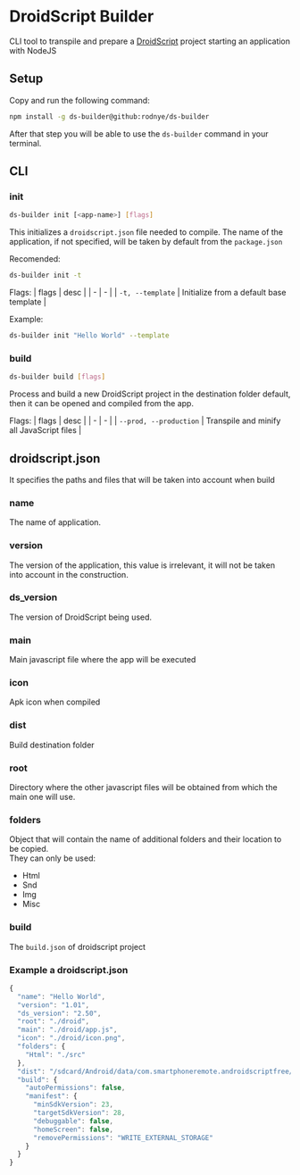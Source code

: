 # DroidScript Builder
CLI tool to transpile and prepare a [DroidScript](https://droidscript.org) project
starting an application with NodeJS

## Setup
Copy and run the following command: 
```sh
npm install -g ds-builder@github:rodnye/ds-builder
```
After that step you will be able to use the `ds-builder` command in your terminal.

## CLI
### init
```sh
ds-builder init [<app-name>] [flags]
```
This initializes a `droidscript.json` file needed to compile.
The name of the application, if not specified, will be taken 
by default from the `package.json`

Recomended:
```sh
ds-builder init -t
```

Flags:
| flags | desc |
| - | - |
| `-t, --template` | Initialize from a default base template |

Example:
```sh
ds-builder init "Hello World" --template
```

### build
```sh
ds-builder build [flags]
```
Process and build a new DroidScript project in the destination folder
default, then it can be opened and compiled from the app.

Flags:
| flags | desc |
| - | - |
| `--prod, --production` | Transpile and minify all JavaScript files |


## droidscript.json
It specifies the paths and files that will be taken into account when
build
### name
The name of application.

### version
The version of the application, this value is irrelevant, it will not be taken into account
in the construction.

### ds_version
The version of DroidScript being used.

### main
Main javascript file where the app will be executed

### icon
Apk icon when compiled

### dist
Build destination folder

### root
Directory where the other javascript files will be obtained from
which the main one will use.

### folders
Object that will contain the name of additional folders and their 
location to be copied.  
They can only be used:
- Html
- Snd
- Img
- Misc

### build
The `build.json` of droidscript project

### Example a droidscript.json
```javascript
{
  "name": "Hello World",
  "version": "1.01",
  "ds_version": "2.50",
  "root": "./droid",
  "main": "./droid/app.js",
  "icon": "./droid/icon.png",
  "folders": {
    "Html": "./src"
  },
  "dist": "/sdcard/Android/data/com.smartphoneremote.androidscriptfree/files/DroidScript",
  "build": {
    "autoPermissions": false,
    "manifest": {
      "minSdkVersion": 23,
      "targetSdkVersion": 28,
      "debuggable": false,
      "homeScreen": false,
      "removePermissions": "WRITE_EXTERNAL_STORAGE"
    }
  }
}
```